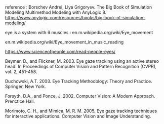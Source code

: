 reference : 
Borschev Andrei, Llya Grigoryev. The Big Book of Simulation Modeling
Multimethod Modeling with AnyLogic 8. https://www.anylogic.com/resources/books/big-book-of-simulation-modeling/

eye is a system with 6 muscles : en.m.wikipedia.org/wiki/Eye_movement

en.m.wikipedia.org/wiki/Eye_movement_in_music_reading

https://www.scienceofpeople.com/read-people-eyes/

Beymer, D., and Flickner, M. 2003. Eye gaze tracking using an active stereo head. In Proceedings of Computer Vision and Pattern Recognition (CVPR), vol. 2, 451-458.

Duchowski, A.T. 2003. Eye Tracking Methodology: Theory and Practice. Springer, New York.

Forsyth, D.A., and Ponce, J. 2002. Computer Vision: A Modern Approach. Prenctice Hall.

Morimoto, C. H., and Mimica, M. R. M. 2005. Eye gaze tracking techniques for interactive applications. Computer Vision and Image Understanding.




